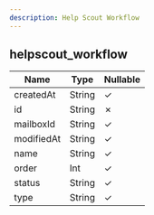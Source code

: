 ```yaml
---
description: Help Scout Workflow
---
```

helpscout_workflow
------------------

| **Name**   | **Type** | **Nullable** |
| ---------- | -------- | ------------ |
| createdAt  | String   | &check;      |
| id         | String   | &cross;      |
| mailboxId  | String   | &check;      |
| modifiedAt | String   | &check;      |
| name       | String   | &check;      |
| order      | Int      | &check;      |
| status     | String   | &check;      |
| type       | String   | &check;      |
